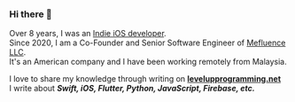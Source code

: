 ### Hi there 👋
Over 8 years, I was an [Indie iOS developer](https://ithinkdiff.net/).<br />Since 2020, I am a Co-Founder and Senior Software Engineer of [Mefluence LLC](https://www.mefluence.com/).<br />It's an American company and I have been working remotely from Malaysia.

I love to share my knowledge through writing on **[levelupprogramming.net](https://levelupprogramming.net)**<br />
I write about ***Swift, iOS, Flutter, Python, JavaScript, Firebase, etc.***

